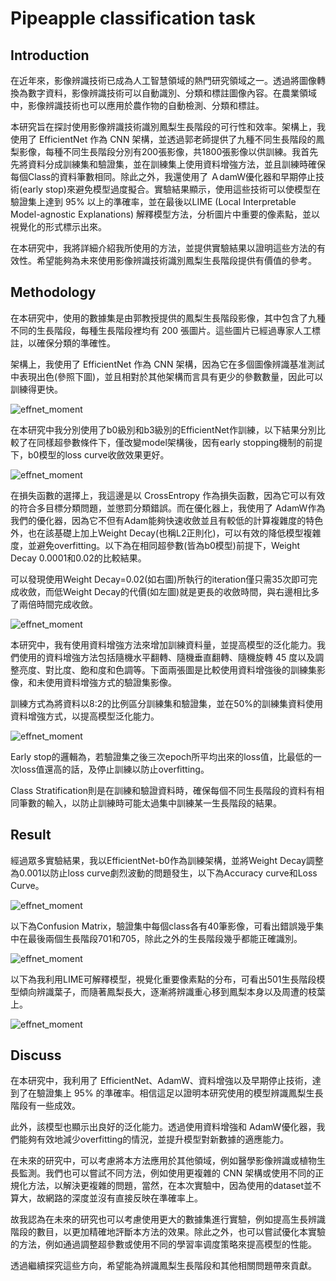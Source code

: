 # Pipeapple classification task
## Introduction
在近年來，影像辨識技術已成為人工智慧領域的熱門研究領域之一。透過將圖像轉換為數字資料，影像辨識技術可以自動識別、分類和標註圖像內容。在農業領域中，影像辨識技術也可以應用於農作物的自動檢測、分類和標註。

本研究旨在探討使用影像辨識技術識別鳳梨生長階段的可行性和效率。架構上，我使用了 EfficientNet 作為 CNN 架構，並透過郭老師提供了九種不同生長階段的鳳梨影像，每種不同生長階段分別有200張影像，共1800張影像以供訓練。我首先先將資料分成訓練集和驗證集，並在訓練集上使用資料增強方法，並且訓練時確保每個Class的資料筆數相同。除此之外，我還使用了 ＡdamW優化器和早期停止技術(early stop)來避免模型過度擬合。實驗結果顯示，使用這些技術可以使模型在驗證集上達到 95% 以上的準確率，並在最後以LIME (Local Interpretable Model-agnostic Explanations) 解釋模型方法，分析圖片中重要的像素點，並以視覺化的形式標示出來。

在本研究中，我將詳細介紹我所使用的方法，並提供實驗結果以證明這些方法的有效性。希望能夠為未來使用影像辨識技術識別鳳梨生長階段提供有價值的參考。

## Methodology
在本研究中，使用的數據集是由郭教授提供的鳳梨生長階段影像，其中包含了九種不同的生長階段，每種生長階段裡均有 200 張圖片。這些圖片已經過專家人工標註，以確保分類的準確性。

架構上，我使用了 EfficientNet 作為 CNN 架構，因為它在多個圖像辨識基准測試中表現出色(參照下圖)，並且相對於其他架構而言具有更少的參數數量，因此可以訓練得更快。

![effnet_moment](https://user-images.githubusercontent.com/81171903/230871804-19ba063a-8941-4788-9233-213899e526a6.png)

在本研究中我分別使用了b0級別和b3級別的EfficientNet作訓練，以下結果分別比較了在同樣超參數條件下，僅改變model架構後，因有early stopping機制的前提下，b0模型的loss curve收斂效果更好。

![effnet_moment](https://user-images.githubusercontent.com/81171903/230872724-4038a21b-5862-4a7a-917c-925757f6c128.png)

 在損失函數的選擇上，我這邊是以 CrossEntropy 作為損失函數，因為它可以有效的符合多目標分類問題，並懲罰分類錯誤。而在優化器上，我使用了 AdamW作為我們的優化器，因為它不但有Adam能夠快速收斂並且有較低的計算複雜度的特色外，也在該基礎上加上Weight Decay(也稱L2正則化)，可以有效的降低模型複雜度，並避免overfitting。以下為在相同超參數(皆為b0模型)前提下，Weight Decay 0.0001和0.02的比較結果。
 
 可以發現使用Weight Decay=0.02(如右圖)所執行的iteration僅只需35次即可完成收斂，而低Weight Decay的代價(如左圖)就是更長的收斂時間，與右邊相比多了兩倍時間完成收斂。
 
 ![effnet_moment](https://user-images.githubusercontent.com/81171903/230872974-141f7ebd-eab6-49b1-bbbf-2f2ce6b6dbea.png)

本研究中，我有使用資料增強方法來增加訓練資料量，並提高模型的泛化能力。我們使用的資料增強方法包括隨機水平翻轉、隨機垂直翻轉、隨機旋轉 45 度以及調整亮度、對比度、飽和度和色調等。下面兩張圖是比較使用資料增強後的訓練集影像，和未使用資料增強方式的驗證集影像。

訓練方式為將資料以8:2的比例區分訓練集和驗證集，並在50%的訓練集資料使用資料增強方式，以提高模型泛化能力。

![effnet_moment](https://user-images.githubusercontent.com/81171903/230873108-1cf66e17-7e72-4eb6-8ec9-162d65e6b278.png)

 Early stop的邏輯為，若驗證集之後三次epoch所平均出來的loss值，比最低的一次loss值還高的話，及停止訓練以防止overfitting。
 
 Class Stratification則是在訓練和驗證資料時，確保每個不同生長階段的資料有相同筆數的輸入，以防止訓練時可能太過集中訓練某一生長階段的結果。
 
 ## Result
 
 經過眾多實驗結果，我以EfficientNet-b0作為訓練架構，並將Weight Decay調整為0.001以防止loss curve劇烈波動的問題發生，以下為Accuracy curve和Loss Curve。
 
 ![effnet_moment](https://user-images.githubusercontent.com/81171903/230873312-3f05203d-df36-47be-bac1-5dad5f83e614.png)

以下為Confusion Matrix，驗證集中每個class各有40筆影像，可看出錯誤幾乎集中在最後兩個生長階段701和705，除此之外的生長階段幾乎都能正確識別。

![effnet_moment](https://user-images.githubusercontent.com/81171903/230873417-5e1f6ec6-ae0c-4b03-a213-83fc65474b05.png)

以下為我利用LIME可解釋模型，視覺化重要像素點的分布，可看出501生長階段模型傾向辨識葉子，而隨著鳳梨長大，逐漸將辨識重心移到鳳梨本身以及周遭的枝葉上。

![effnet_moment](https://user-images.githubusercontent.com/81171903/230873579-edaafdd8-ec24-4463-bf65-0fa10b835896.png)

## Discuss
在本研究中，我利用了 EfficientNet、AdamW、資料增強以及早期停止技術，達到了在驗證集上 95% 的準確率。相信這足以證明本研究使用的模型辨識鳳梨生長階段有一些成效。

此外，該模型也顯示出良好的泛化能力。透過使用資料增強和 AdamW優化器，我們能夠有效地減少overfitting的情況，並提升模型對新數據的適應能力。

在未來的研究中，可以考慮將本方法應用於其他領域，例如醫學影像辨識或植物生長監測。我們也可以嘗試不同方法，例如使用更複雜的 CNN 架構或使用不同的正規化方法，以解決更複雜的問題，當然，在本次實驗中，因為使用的dataset並不算大，故網路的深度並沒有直接反映在準確率上。

故我認為在未來的研究也可以考慮使用更大的數據集進行實驗，例如提高生長辨識階段的數目，以更加精確地評斷本方法的效果。除此之外，也可以嘗試優化本實驗的方法，例如通過調整超參數或使用不同的學習率调度策略來提高模型的性能。

透過繼續探究這些方向，希望能為辨識鳳梨生長階段和其他相關問題帶來貢獻。
